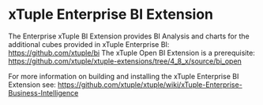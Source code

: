 xTuple Enterprise BI Extension 
==============================
The Enterprise xTuple BI Extension provides BI Analysis and charts for the 
additional cubes provided in xTuple Enterprise BI: https://github.com/xtuple/bi
The xTuple Open BI Extension is a prerequisite:
https://github.com/xtuple/xtuple-extensions/tree/4_8_x/source/bi_open

For more information on building and installing the xTuple Enterprise BI Extension see:
https://github.com/xtuple/xtuple/wiki/xTuple-Enterprise-Business-Intelligence
